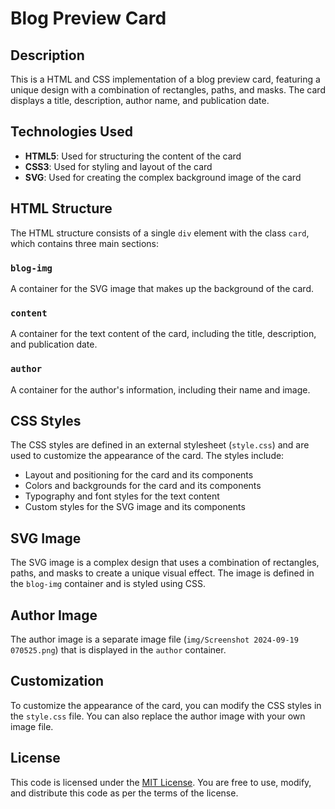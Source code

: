**Blog Preview Card**
=====================

**Description**
---------------

This is a HTML and CSS implementation of a blog preview card, featuring a unique design with a combination of rectangles, paths, and masks. The card displays a title, description, author name, and publication date.

**Technologies Used**
--------------------

* **HTML5**: Used for structuring the content of the card
* **CSS3**: Used for styling and layout of the card
* **SVG**: Used for creating the complex background image of the card

**HTML Structure**
-----------------

The HTML structure consists of a single `div` element with the class `card`, which contains three main sections:

### `blog-img`

A container for the SVG image that makes up the background of the card.

### `content`

A container for the text content of the card, including the title, description, and publication date.

### `author`

A container for the author's information, including their name and image.

**CSS Styles**
-------------

The CSS styles are defined in an external stylesheet (`style.css`) and are used to customize the appearance of the card. The styles include:

* Layout and positioning for the card and its components
* Colors and backgrounds for the card and its components
* Typography and font styles for the text content
* Custom styles for the SVG image and its components

**SVG Image**
-------------

The SVG image is a complex design that uses a combination of rectangles, paths, and masks to create a unique visual effect. The image is defined in the `blog-img` container and is styled using CSS.

**Author Image**
----------------

The author image is a separate image file (`img/Screenshot 2024-09-19 070525.png`) that is displayed in the `author` container.

**Customization**
----------------

To customize the appearance of the card, you can modify the CSS styles in the `style.css` file. You can also replace the author image with your own image file.

**License**
---------

This code is licensed under the [MIT License](https://opensource.org/licenses/MIT). You are free to use, modify, and distribute this code as per the terms of the license.